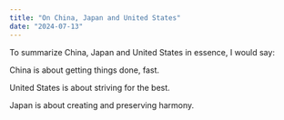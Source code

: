```yaml
---
title: "On China, Japan and United States"
date: "2024-07-13"
---
```


To summarize China, Japan and United States in essence, I would say:

China is about getting things done, fast.

United States is about striving for the best.

Japan is about creating and preserving harmony.
